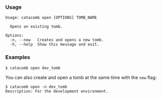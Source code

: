 ### Usage

```
Usage: catacomb open [OPTIONS] TOMB_NAME

  Opens an existing tomb.

Options:
  -n, --new   Creates and opens a new tomb.
  -h, --help  Show this message and exit.
```

### Examples

```
$ catacomb open dev_tomb
```

You can also create and open a tomb at the same time with the `new` flag:

```
$ catacomb open -n dev_tomb
Description: For the development environment.
```
